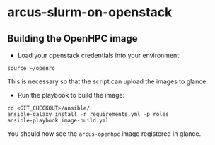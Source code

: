 # arcus-slurm-on-openstack

## Building the OpenHPC image

- Load your openstack credentials into your environment: 

```
source ~/openrc
```

This is necessary so that the script can upload the images to glance.

- Run the playbook to build the image:

```
cd <GIT_CHECKOUT>/ansible/
ansible-galaxy install -r requirements.yml -p roles
ansible-playbook image-build.yml
```

You should now see the `arcus-openhpc` image registered in glance.
